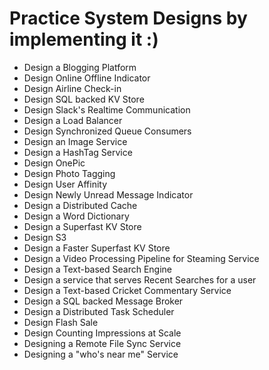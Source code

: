 # Practice System Designs by implementing it :)

- Design a Blogging Platform
- Design Online Offline Indicator
- Design Airline Check-in
- Design SQL backed KV Store
- Design Slack's Realtime Communication
- Design a Load Balancer
- Design Synchronized Queue Consumers
- Design an Image Service
- Design a HashTag Service
- Design OnePic
- Design Photo Tagging
- Design User Affinity
- Design Newly Unread Message Indicator
- Design a Distributed Cache
- Design a Word Dictionary
- Design a Superfast KV Store
- Design S3
- Design a Faster Superfast KV Store
- Design a Video Processing Pipeline for Steaming Service
- Design a Text-based Search Engine
- Design a service that serves Recent Searches for a user
- Design a Text-based Cricket Commentary Service
- Design a SQL backed Message Broker
- Design a Distributed Task Scheduler
- Design Flash Sale
- Design Counting Impressions at Scale
- Designing a Remote File Sync Service
- Designing a "who's near me" Service

